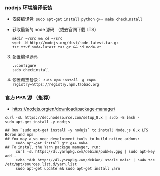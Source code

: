 ### nodejs 环境编译安装
* 安装编译包: `sudo apt-get install python g++ make checkinstall `

* 获取最新的 node 源码 （或去官网下载 LTS）
    ```
    mkdir ~/src && cd ~/src
    wget -N http://nodejs.org/dist/node-latest.tar.gz
    tar xzvf node-latest.tar.gz && cd node-v*
    ```

3. 配置编译源码
    ```
    ./configure
    sudo checkinstall
    ```

4. 设置淘宝镜像： `sudo npm install -g cnpm --registry=https://registry.npm.taobao.org`


### 官方 PPA 源 （推荐）
* https://nodejs.org/en/download/package-manager/

```
curl -sL https://deb.nodesource.com/setup_8.x | sudo -E bash -
sudo apt-get install -y nodejs

## Run `sudo apt-get install -y nodejs` to install Node.js 6.x LTS Boron and npm
## You may also need development tools to build native addons:
     sudo apt-get install gcc g++ make
## To install the Yarn package manager, run:
     curl -sL https://dl.yarnpkg.com/debian/pubkey.gpg | sudo apt-key add -
     echo "deb https://dl.yarnpkg.com/debian/ stable main" | sudo tee /etc/apt/sources.list.d/yarn.list
     sudo apt-get update && sudo apt-get install yarn
```
